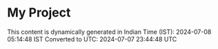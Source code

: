 # My Project

This content is dynamically generated in Indian Time (IST): 2024-07-08 05:14:48 IST
Converted to UTC: 2024-07-07 23:44:48 UTC
